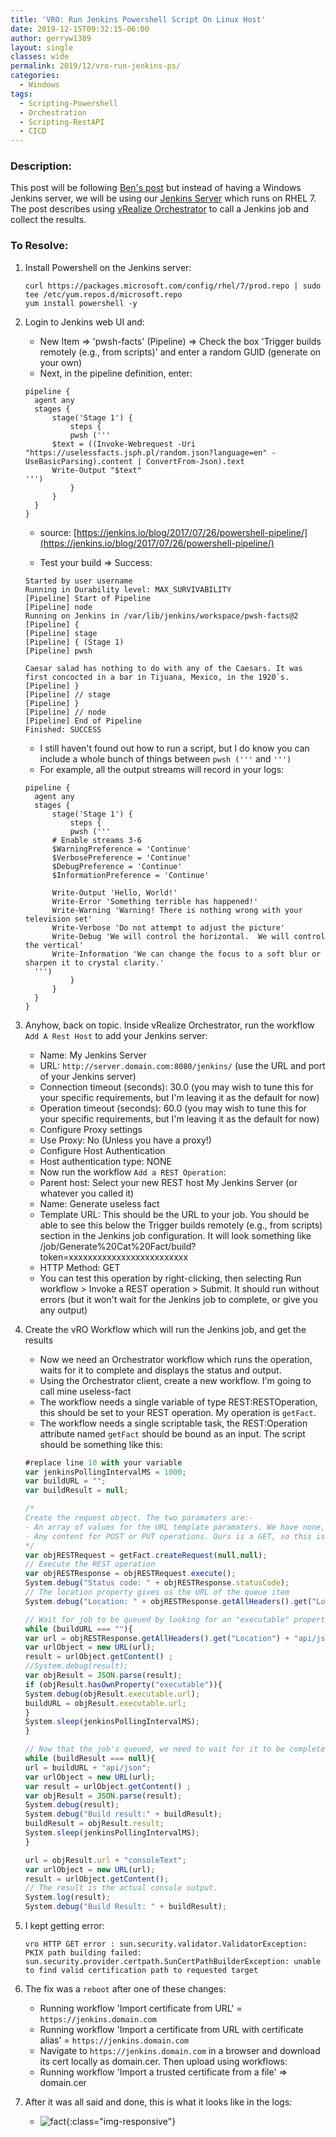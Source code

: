 ```yaml
---
title: 'VRO: Run Jenkins Powershell Script On Linux Host'
date: 2019-12-15T09:32:15-06:00
author: gerryw1389
layout: single
classes: wide
permalink: 2019/12/vro-run-jenkins-ps/
categories:
  - Windows
tags:
  - Scripting-Powershell
  - Orchestration 
  - Scripting-RestAPI
  - CICD
---
```

<!--more-->

### Description:

This post will be following [Ben's post](https://ben.neise.co.uk/2016/09/05/vro-jenkins.html) but instead of having a Windows Jenkins server, we will be using our [Jenkins Server](https://automationadmin.com/2019/12/rhel7-deploy-jenkins/) which runs on RHEL 7. The post describes using [vRealize Orchestrator](https://automationadmin.com//2020/01/vrealize-orchestrator/) to call a Jenkins job and collect the results.

### To Resolve:

1. Install Powershell on the Jenkins server:

   ```shell
   curl https://packages.microsoft.com/config/rhel/7/prod.repo | sudo tee /etc/yum.repos.d/microsoft.repo
   yum install powershell -y
   ```

2. Login to Jenkins web UI and:

   - New Item => 'pwsh-facts' (Pipeline) => Check the box 'Trigger builds remotely (e.g., from scripts)' and enter a random GUID (generate on your own)
   - Next, in the pipeline definition, enter:

   ```escape
   pipeline {
     agent any 
     stages {
         stage('Stage 1') {
             steps {
             pwsh ('''
         $text = ((Invoke-Webrequest -Uri "https://uselessfacts.jsph.pl/random.json?language=en" -UseBasicParsing).content | ConvertFrom-Json).text
         Write-Output "$text"
   ''')
             }
         }
     }
   }
   ```

   - source: [https://jenkins.io/blog/2017/07/26/powershell-pipeline/](https://jenkins.io/blog/2017/07/26/powershell-pipeline/)

   - Test your build => Success:

   ```escape
   Started by user username
   Running in Durability level: MAX_SURVIVABILITY
   [Pipeline] Start of Pipeline
   [Pipeline] node
   Running on Jenkins in /var/lib/jenkins/workspace/pwsh-facts@2
   [Pipeline] {
   [Pipeline] stage
   [Pipeline] { (Stage 1)
   [Pipeline] pwsh

   Caesar salad has nothing to do with any of the Caesars. It was first concocted in a bar in Tijuana, Mexico, in the 1920`s.
   [Pipeline] }
   [Pipeline] // stage
   [Pipeline] }
   [Pipeline] // node
   [Pipeline] End of Pipeline
   Finished: SUCCESS
   ```

   - I still haven't found out how to run a script, but I do know you can include a whole bunch of things between `pwsh ('''` and `''')`
   - For example, all the output streams will record in your logs:

   ```escape
   pipeline {
     agent any 
     stages {
         stage('Stage 1') {
             steps {
             pwsh ('''
         # Enable streams 3-6
         $WarningPreference = 'Continue'
         $VerbosePreference = 'Continue'
         $DebugPreference = 'Continue'
         $InformationPreference = 'Continue'

         Write-Output 'Hello, World!'
         Write-Error 'Something terrible has happened!'
         Write-Warning 'Warning! There is nothing wrong with your television set'
         Write-Verbose 'Do not attempt to adjust the picture'
         Write-Debug 'We will control the horizontal.  We will control the vertical'
         Write-Information 'We can change the focus to a soft blur or sharpen it to crystal clarity.'
     ''')
             }
         }
     }
   }
   ```

3. Anyhow, back on topic. Inside vRealize Orchestrator, run the workflow `Add A Rest Host` to add your Jenkins server:
   - Name: My Jenkins Server
   - URL: `http://server.domain.com:8080/jenkins/` (use the URL and port of your Jenkins server)
   - Connection timeout (seconds): 30.0 (you may wish to tune this for your specific requirements, but I'm leaving it as the default for now)
   - Operation timeout (seconds): 60.0 (you may wish to tune this for your specific requirements, but I'm leaving it as the default for now)
   - Configure Proxy settings
   - Use Proxy: No (Unless you have a proxy!)
   - Configure Host Authentication
   - Host authentication type: NONE
   - Now run the workflow `Add a REST Operation`:
   - Parent host: Select your new REST host My Jenkins Server (or whatever you called it)
   - Name: Generate useless fact
   - Template URL: This should be the URL to your job. You should be able to see this below the Trigger builds remotely (e.g., from scripts) section in the Jenkins job configuration. It will look something like /job/Generate%20Cat%20Fact/build?token=xxxxxxxxxxxxxxxxxxxxxxxxx
   - HTTP Method: GET
   - You can test this operation by right-clicking, then selecting Run workflow > Invoke a REST operation > Submit. It should run without errors (but it won't wait for the Jenkins job to complete, or give you any output)

4. Create the vRO Workflow which will run the Jenkins job, and get the results

   - Now we need an Orchestrator workflow which runs the operation, waits for it to complete and displays the status and output.
   - Using the Orchestrator client, create a new workflow. I'm going to call mine useless-fact
   - The workflow needs a single variable of type REST:RESTOperation, this should be set to your REST operation. My operation is `getFact`.
   - The workflow needs a single scriptable task, the REST:Operation attribute named `getFact` should be bound as an input. The script should be something like this:

   ```js
   #replace line 10 with your variable
   var jenkinsPollingIntervalMS = 1000;
   var buildURL = "";
   var buildResult = null;

   /*
   Create the request object. The two paramaters are:-
   - An array of values for the URL template paramaters. We have none, so this is null
   - Any content for POST or PUT operations. Ours is a GET, so this is also nulll
   */
   var objRESTRequest = getFact.createRequest(null,null);
   // Execute the REST operation
   var objRESTResponse = objRESTRequest.execute();
   System.debug("Status code: " + objRESTResponse.statusCode);
   // The location property gives us the URL of the queue item
   System.debug("Location: " + objRESTResponse.getAllHeaders().get("Location"));

   // Wait for job to be queued by looking for an "executable" property on the response
   while (buildURL === ""){
   var url = objRESTResponse.getAllHeaders().get("Location") + "api/json";
   var urlObject = new URL(url);
   result = urlObject.getContent() ;
   //System.debug(result);
   var objResult = JSON.parse(result);
   if (objResult.hasOwnProperty("executable")){
   System.debug(objResult.executable.url);
   buildURL = objResult.executable.url;
   }
   System.sleep(jenkinsPollingIntervalMS);
   }

   // Now that the job's queued, we need to wait for it to be completed
   while (buildResult === null){
   url = buildURL + "api/json";
   var urlObject = new URL(url);
   var result = urlObject.getContent() ;
   var objResult = JSON.parse(result);
   System.debug(result);
   System.debug("Build result:" + buildResult);
   buildResult = objResult.result;
   System.sleep(jenkinsPollingIntervalMS);
   }

   url = objResult.url + "consoleText";
   var urlObject = new URL(url);
   result = urlObject.getContent();
   // The result is the actual console output.
   System.log(result);
   System.debug("Build Result: " + buildResult);
   ```

5. I kept getting error:

   ```escape
   vro HTTP GET error : sun.security.validator.ValidatorException: PKIX path building failed: sun.security.provider.certpath.SunCertPathBuilderException: unable to find valid certification path to requested target
   ```

6. The fix was a `reboot` after one of these changes:

   - Running workflow 'Import certificate from URL' = `https://jenkins.domain.com`
   - Running workflow 'Import a certificate from URL with certificate alias' = `https://jenkins.domain.com`
   - Navigate to `https://jenkins.domain.com` in a browser and download its cert locally as domain.cer. Then upload using workflows:
   - Running workflow 'Import a trusted certificate from a file' => domain.cer

7. After it was all said and done, this is what it looks like in the logs:

   - ![fact](https://automationadmin.com/assets/images/uploads/2019/12/fact.jpg){:class="img-responsive"}